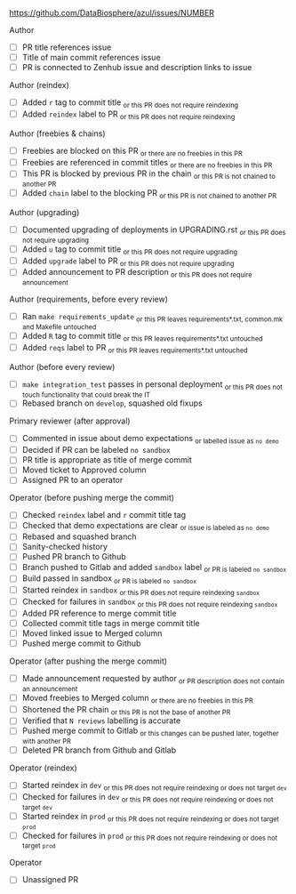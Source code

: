 https://github.com/DataBiosphere/azul/issues/NUMBER

Author

- [ ] PR title references issue
- [ ] Title of main commit references issue
- [ ] PR is connected to Zenhub issue and description links to issue

Author (reindex)

- [ ] Added `r` tag to commit title                         <sub>or this PR does not require reindexing</sub>
- [ ] Added `reindex` label to PR                           <sub>or this PR does not require reindexing</sub>

Author (freebies & chains)

- [ ] Freebies are blocked on this PR                       <sub>or there are no freebies in this PR</sub>
- [ ] Freebies are referenced in commit titles              <sub>or there are no freebies in this PR</sub>
- [ ] This PR is blocked by previous PR in the chain        <sub>or this PR is not chained to another PR</sub>
- [ ] Added `chain` label to the blocking PR                <sub>or this PR is not chained to another PR</sub>

Author (upgrading)

- [ ] Documented upgrading of deployments in UPGRADING.rst  <sub>or this PR does not require upgrading</sub>
- [ ] Added `u` tag to commit title                         <sub>or this PR does not require upgrading</sub>
- [ ] Added `upgrade` label to PR                           <sub>or this PR does not require upgrading</sub>
- [ ] Added announcement to PR description                  <sub>or this PR does not require announcement</sub>

Author (requirements, before every review)

- [ ] Ran `make requirements_update`                        <sub>or this PR leaves requirements*.txt, common.mk and Makefile untouched</sub>
- [ ] Added `R` tag to commit title                         <sub>or this PR leaves requirements*.txt untouched</sub>
- [ ] Added `reqs` label to PR                              <sub>or this PR leaves requirements*.txt untouched</sub>

Author (before every review)

- [ ] `make integration_test` passes in personal deployment <sub>or this PR does not touch functionality that could break the IT</sub>
- [ ] Rebased branch on `develop`, squashed old fixups

Primary reviewer (after approval)

- [ ] Commented in issue about demo expectations            <sub>or labelled issue as `no demo`</sub>
- [ ] Decided if PR can be labeled `no sandbox`
- [ ] PR title is appropriate as title of merge commit
- [ ] Moved ticket to Approved column
- [ ] Assigned PR to an operator

Operator (before pushing merge the commit)

- [ ] Checked `reindex` label and `r` commit title tag
- [ ] Checked that demo expectations are clear              <sub>or issue is labeled as `no demo`</sub>
- [ ] Rebased and squashed branch
- [ ] Sanity-checked history
- [ ] Pushed PR branch to Github
- [ ] Branch pushed to Gitlab and added `sandbox` label     <sub>or PR is labeled `no sandbox`</sub>
- [ ] Build passed in sandbox                               <sub>or PR is labeled `no sandbox`</sub>
- [ ] Started reindex in `sandbox`                          <sub>or this PR does not require reindexing `sandbox`</sub>
- [ ] Checked for failures in `sandbox`                     <sub>or this PR does not require reindexing `sandbox`</sub>
- [ ] Added PR reference to merge commit title
- [ ] Collected commit title tags in merge commit title
- [ ] Moved linked issue to Merged column
- [ ] Pushed merge commit to Github

Operator (after pushing the merge commit)

- [ ] Made announcement requested by author                 <sub>or PR description does not contain an announcement</sub>
- [ ] Moved freebies to Merged column                       <sub>or there are no freebies in this PR</sub> 
- [ ] Shortened the PR chain                                <sub>or this PR is not the base of another PR</sub>
- [ ] Verified that `N reviews` labelling is accurate
- [ ] Pushed merge commit to Gitlab                         <sub>or this changes can be pushed later, together with another PR</sub>
- [ ] Deleted PR branch from Github and Gitlab

Operator (reindex) 

- [ ] Started reindex in `dev`                              <sub>or this PR does not require reindexing or does not target `dev`</sub>
- [ ] Checked for failures in `dev`                         <sub>or this PR does not require reindexing or does not target `dev`</sub>
- [ ] Started reindex in `prod`                             <sub>or this PR does not require reindexing or does not target `prod`</sub>
- [ ] Checked for failures in `prod`                        <sub>or this PR does not require reindexing or does not target `prod`</sub>

Operator

- [ ] Unassigned PR
